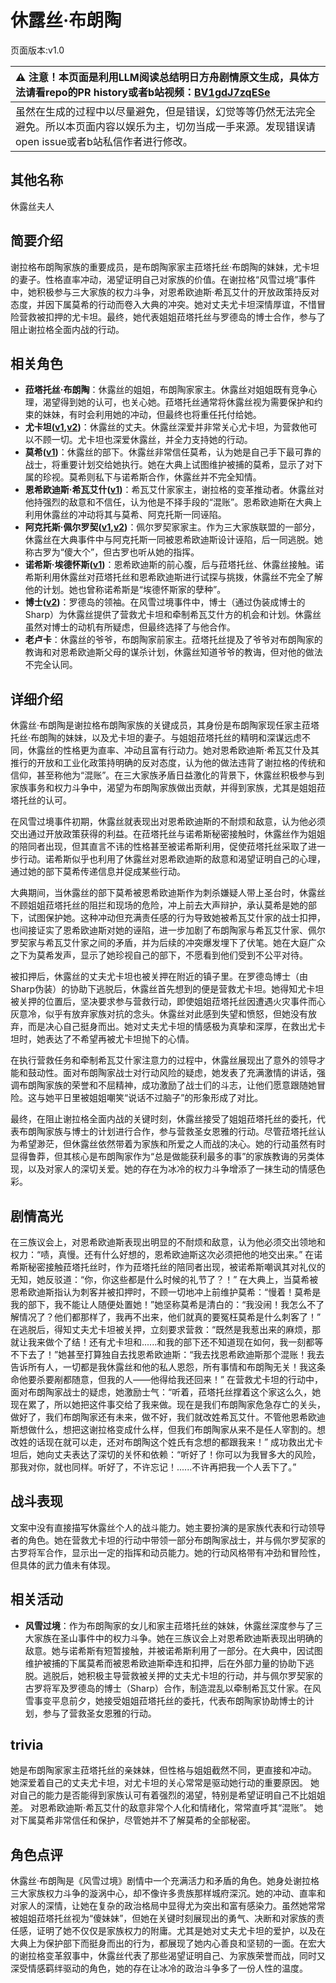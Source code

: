 # 休露丝·布朗陶
页面版本:v1.0
 

| :warning: 注意！本页面是利用LLM阅读总结明日方舟剧情原文生成，具体方法请看repo的PR history或者b站视频：[BV1gdJ7zqESe](https://www.bilibili.com/video/BV1gdJ7zqESe/)         |
|:----------------------------|
| 虽然在生成的过程中以尽量避免，但是错误，幻觉等等仍然无法完全避免。所以本页面内容以娱乐为主，切勿当成一手来源。发现错误请open issue或者b站私信作者进行修改。|



## 其他名称
休露丝夫人
## 简要介绍
谢拉格布朗陶家族的重要成员，是布朗陶家家主菈塔托丝·布朗陶的妹妹，尤卡坦的妻子。性格直率冲动，渴望证明自己对家族的价值。在谢拉格“风雪过境”事件中，她积极参与三大家族的权力斗争，对恩希欧迪斯·希瓦艾什的开放政策持反对态度，并因下属莫希的行动而卷入大典的冲突。她对丈夫尤卡坦深情厚谊，不惜冒险营救被扣押的尤卡坦。最终，她代表姐姐菈塔托丝与罗德岛的博士合作，参与了阻止谢拉格全面内战的行动。
## 相关角色
-   **菈塔托丝·布朗陶**：休露丝的姐姐，布朗陶家家主。休露丝对姐姐既有竞争心理，渴望得到她的认可，也关心她。菈塔托丝通常将休露丝视为需要保护和约束的妹妹，有时会利用她的冲动，但最终也将重任托付给她。
-   **尤卡坦([v1](extended_char_you_ka_tan.md),[v2](../char_v3/extended_char_you_ka_tan.md))**：休露丝的丈夫。休露丝深爱并非常关心尤卡坦，为营救他可以不顾一切。尤卡坦也深爱休露丝，并全力支持她的行动。
-   **莫希([v1](extended_char_mo_xi.md))**：休露丝的部下。休露丝非常信任莫希，认为她是自己手下最可靠的战士，将重要计划交给她执行。她在大典上试图维护被捕的莫希，显示了对下属的珍视。莫希则私下与诺希斯合作，休露丝并不完全知情。
-   **恩希欧迪斯·希瓦艾什([v1](extended_char_a8e3fa.md))**：希瓦艾什家家主，谢拉格的变革推动者。休露丝对他持强烈的敌意和不信任，认为他是不择手段的“混账”。恩希欧迪斯在大典上利用休露丝的冲动将其与莫希、阿克托斯一同诬陷。
-   **阿克托斯·佩尔罗契([v1](extended_char_b08aae.md),[v2](../char_v3/extended_char_b08aae.md))**：佩尔罗契家家主。作为三大家族联盟的一部分，休露丝在大典事件中与阿克托斯一同被恩希欧迪斯设计诬陷，后一同逃脱。她称古罗为“傻大个”，但古罗也听从她的指挥。
-   **诺希斯·埃德怀斯([v1](extended_char_8fae32.md))**：恩希欧迪斯的前心腹，后与菈塔托丝、休露丝接触。诺希斯利用休露丝对菈塔托丝和恩希欧迪斯进行试探与挑拨，休露丝不完全了解他的计划。她也曾称诺希斯是“埃德怀斯家的孽种”。
-   **博士([v2](../char_v3/extended_char_bo_shi.md))**：罗德岛的领袖。在风雪过境事件中，博士（通过伪装成博士的Sharp）为休露丝提供了营救尤卡坦和牵制希瓦艾什方的机会和计划。休露丝虽然对博士的动机有所疑虑，但最终选择了与他合作。
-   **老卢卡**：休露丝的爷爷，布朗陶家前家主。菈塔托丝提及了爷爷对布朗陶家的教诲和对恩希欧迪斯父母的谋杀计划，休露丝知道爷爷的教诲，但对他的做法不完全认同。
## 详细介绍
休露丝·布朗陶是谢拉格布朗陶家族的关键成员，其身份是布朗陶家现任家主菈塔托丝·布朗陶的妹妹，以及尤卡坦的妻子。与姐姐菈塔托丝的精明和深谋远虑不同，休露丝的性格更为直率、冲动且富有行动力。她对恩希欧迪斯·希瓦艾什及其推行的开放和工业化政策持明确的反对态度，认为他的做法违背了谢拉格的传统和信仰，甚至称他为“混账”。在三大家族矛盾日益激化的背景下，休露丝积极参与到家族事务和权力斗争中，渴望为布朗陶家族做出贡献，并得到家族，尤其是姐姐菈塔托丝的认可。

在风雪过境事件初期，休露丝就表现出对恩希欧迪斯的不耐烦和敌意，认为他必须交出通过开放政策获得的利益。在菈塔托丝与诺希斯秘密接触时，休露丝作为姐姐的陪同者出现，但其直言不讳的性格甚至被诺希斯利用，促使菈塔托丝采取了进一步行动。诺希斯似乎也利用了休露丝对恩希欧迪斯的敌意和渴望证明自己的心理，通过她的部下莫希传递信息并促成某些行动。

大典期间，当休露丝的部下莫希被恩希欧迪斯作为刺杀嫌疑人带上圣台时，休露丝不顾姐姐菈塔托丝的阻拦和现场的危险，冲上前去大声辩护，承认莫希是她的部下，试图保护她。这种冲动但充满责任感的行为导致她被希瓦艾什家的战士扣押，也间接证实了恩希欧迪斯对她的诬陷，进一步加剧了布朗陶家与希瓦艾什家、佩尔罗契家与希瓦艾什家之间的矛盾，并为后续的冲突爆发埋下了伏笔。她在大庭广众之下为莫希发声，显示了她珍视自己的部下，不愿看到他们受到不公平对待。

被扣押后，休露丝的丈夫尤卡坦也被关押在附近的镇子里。在罗德岛博士（由Sharp伪装）的协助下逃脱后，休露丝首先想到的便是营救尤卡坦。她得知尤卡坦被关押的位置后，坚决要求参与营救行动，即使姐姐菈塔托丝因遭遇火灾事件而心灰意冷，似乎有放弃家族对抗的念头。休露丝对此感到失望和愤怒，但她没有放弃，而是决心自己挺身而出。她对丈夫尤卡坦的情感极为真挚和深厚，在救出尤卡坦时，她表达了不希望再被尤卡坦抛下的心情。

在执行营救任务和牵制希瓦艾什家注意力的过程中，休露丝展现出了意外的领导才能和鼓动性。面对布朗陶家战士对行动风险的疑虑，她发表了充满激情的讲话，强调布朗陶家族的荣誉和不屈精神，成功激励了战士们的斗志，让他们愿意跟随她冒险。这与她平日里被姐姐嘲笑“说话不过脑子”的形象形成了对比。

最终，在阻止谢拉格全面内战的关键时刻，休露丝接受了姐姐菈塔托丝的委托，代表布朗陶家族与博士的计划进行合作，参与营救圣女恩雅的行动。尽管菈塔托丝认为希望渺茫，但休露丝依然带着为家族和所爱之人而战的决心。她的行动虽然有时显得鲁莽，但其核心是布朗陶家作为“总是做能获利最多的事”的家族教诲的另类体现，以及对家人的深切关爱。她的存在为冰冷的权力斗争增添了一抹生动的情感色彩。
## 剧情高光
在三族议会上，对恩希欧迪斯表现出明显的不耐烦和敌意，认为他必须交出领地和权力：“啧，真慢。还有什么好想的，恩希欧迪斯这次必须把他的地交出来。”
在诺希斯秘密接触菈塔托丝时，作为菈塔托丝的陪同者出现，被诺希斯嘲讽其对礼仪的无知，她反驳道：“你，你这些都是什么时候的礼节了？！”
在大典上，当莫希被恩希欧迪斯指认为刺客并被扣押时，不顾一切地冲上前维护莫希：“慢着！莫希是我的部下，我不能让人随便处置她！”她坚称莫希是清白的：“我没闹！我怎么不了解情况了？他们都那样了，我再不出来，他们就真的要冤枉莫希是什么刺客了！”
在逃脱后，得知丈夫尤卡坦被关押，立刻要求营救：“既然是我惹出来的麻烦，那就让我来做个了结！还有尤卡坦和......和我的部下还不知道现在如何，我一刻都等不下去了！”她甚至打算独自去找恩希欧迪斯：“我去找恩希欧迪斯那个混账！我去告诉所有人，一切都是我休露丝和他的私人恩怨，所有事情和布朗陶无关！我这条命他要杀要剐都随意，但我的人——他得给我还回来！”
在营救尤卡坦的行动中，面对布朗陶家战士的疑虑，她激励士气：“听着，菈塔托丝撑着这个家这么久，她现在累了，所以她把这件事交给了我来做。现在是我们布朗陶家危急存亡的关头，做好了，我们布朗陶家还有未来，做不好，我们就改姓希瓦艾什。不管他恩希欧迪斯想做什么，想把这谢拉格变成什么样，但我们布朗陶家从来不是任人宰割的。想改姓的话现在就可以走，还对布朗陶这个姓氏有念想的都跟我来！”
成功救出尤卡坦后，她向丈夫表达了深切的关怀和依赖：“听好了！你可以为我冒多大的风险，那我对你，就也同样。听好了，不许忘记！......不许再把我一个人丢下了。”
## 战斗表现
文案中没有直接描写休露丝个人的战斗能力。她主要扮演的是家族代表和行动领导者的角色。她在营救尤卡坦的行动中带领一部分布朗陶家战士，并与佩尔罗契家的古罗将军合作，显示出一定的指挥和动员能力。她的行动风格带有冲劲和冒险性，但具体的武力值未有体现。
## 相关活动
-   **风雪过境**：作为布朗陶家的女儿和家主菈塔托丝的妹妹，休露丝深度参与了三大家族在圣山事件中的权力斗争。她在三族议会上对恩希欧迪斯表现出明确的敌意。她与诺希斯有短暂接触，并被诺希斯利用了一部分。在大典中，因试图维护被捕的下属莫希而被恩希欧迪斯牵连和扣押，后在外部力量的协助下逃脱。逃脱后，她积极主导营救被关押的丈夫尤卡坦的行动，并与佩尔罗契家的古罗将军及罗德岛的博士（Sharp）合作，制造混乱以牵制希瓦艾什家。在风雪事变平息前夕，她接受姐姐菈塔托丝的委托，代表布朗陶家协助博士的计划，参与了营救圣女恩雅的行动。
## trivia
她是布朗陶家家主菈塔托丝的亲妹妹，但性格与姐姐截然不同，更直接和冲动。
她深爱着自己的丈夫尤卡坦，对尤卡坦的关心常常是驱动她行动的重要原因。
她对自己的能力是否能得到家族认可有着强烈的渴望，特别是希望证明自己不比姐姐差。
对恩希欧迪斯·希瓦艾什的敌意非常个人化和情绪化，常常直呼其“混账”。
她对下属莫希非常信任和保护，尽管她并不了解莫希的全部秘密。
## 角色点评
休露丝·布朗陶是《风雪过境》剧情中一个充满活力和矛盾的角色。她身处谢拉格三大家族权力斗争的漩涡中心，却不像许多贵族那样城府深沉。她的冲动、直率和对家人的深情，让她在复杂的政治格局中显得尤为突出和富有感染力。虽然她常常被姐姐菈塔托丝视为“傻妹妹”，但她在关键时刻展现出的勇气、决断和对家族的责任感，证明了她不仅仅是家族权力的附庸。尤其是她对丈夫尤卡坦的爱护，以及在大典上为保护部下而挺身而出的行为，都展现了她内心善良和坚韧的一面。在宏大的谢拉格变革叙事中，休露丝代表了那些渴望证明自己、为家族荣誉而战，同时又深受情感羁绊驱动的角色，她的存在让冰冷的政治斗争多了一份人性的温度。